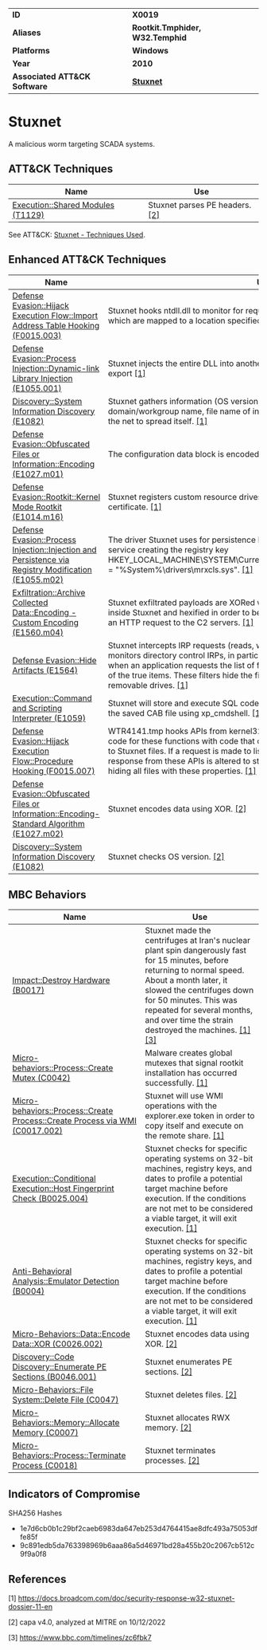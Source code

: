 <table>
<tr>
<td><b>ID</b></td>
<td><b>X0019</b></td>
</tr>
<tr>
<td><b>Aliases</b></td>
<td><b>Rootkit.Tmphider, W32.Temphid</b></td>
</tr>
<tr>
<td><b>Platforms</b></td>
<td><b>Windows</b></td>
</tr>
<tr>
<td><b>Year</b></td>
<td><b>2010</b></td>
</tr>
<tr>
<td><b>Associated ATT&CK Software</b></td>
<td><b><a href="https://attack.mitre.org/software/S0603/">Stuxnet</a></b></td>
</tr>
</table>


# Stuxnet

A malicious worm targeting SCADA systems.


## ATT&CK Techniques

|Name|Use|
|---|---|
|[Execution::Shared Modules (T1129)](https://attack.mitre.org/techniques/T1129)|Stuxnet parses PE headers. [[2]](#2)|

See ATT&CK: [Stuxnet - Techniques Used](https://attack.mitre.org/software/S0603/).

## Enhanced ATT&CK Techniques

|Name|Use|
|---|---|
|[Defense Evasion::Hijack Execution Flow::Import Address Table Hooking (F0015.003)](../defense-evasion/hijack-execution-flow.md)|Stuxnet hooks ntdll.dll to monitor for requests to load specially crafted file names which are mapped to a location specified by Stuxnet. [[1]](#1)|
|[Defense Evasion::Process Injection::Dynamic-link Library Injection (E1055.001)](../defense-evasion/process-injection.md)|Stuxnet injects the entire DLL into another process and then just calls the particular export  [[1]](#1)|
|[Discovery::System Information Discovery (E1082)](../discovery/system-information-discovery.md)|Stuxnet gathers information (OS version, workgroup status, computer name, domain/workgroup name, file name of infected project file) about each computer in the net to spread itself. [[1]](#1)|
|[Defense Evasion::Obfuscated Files or Information::Encoding (E1027.m01)](../defense-evasion/obfuscated-files-or-information.md)|The configuration data block is encoded with a NOT XOR 0xFF operation. [[1]](#1)|
|[Defense Evasion::Rootkit::Kernel Mode Rootkit (E1014.m16)](../defense-evasion/rootkit.md)|Stuxnet registers custom resource drives signed with a legitimate Realtek digital certificate. [[1]](#1)|
|[Defense Evasion::Process Injection::Injection and Persistence via Registry Modification (E1055.m02)](../defense-evasion/process-injection.md)|The driver Stuxnet uses for persistence Mrxcls.sys is registered as a boot start service creating the registry key HKEY_LOCAL_MACHINE\SYSTEM\CurrentControlSet\Services\MRxCIs\"ImagePath" = "%System%\drivers\mrxcls.sys". [[1]](#1)|
|[Exfiltration::Archive Collected Data::Encoding - Custom Encoding (E1560.m04)](../exfiltration/archive-collected-data.md)|Stuxnet exfiltrated payloads are XORed with a static 31-byte long byte string found inside Stuxnet and hexified in order to be passed on as an ASCII data parameter in an HTTP request to the C2 servers. [[1]](#1)|
|[Defense Evasion::Hide Artifacts (E1564)](../defense-evasion/hide-artifacts.md)|Stuxnet intercepts IRP requests (reads, writes) to devices (NFTS, FAT, CD-ROM). It monitors directory control IRPs, in particular directory query notifications such that when an application requests the list of files, it returns a Stuxnet-specified subset of the true items. These filters hide the files used by Stuxnet to spread through removable drives. [[1]](#1)|
|[Execution::Command and Scripting Interpreter (E1059)](../execution/command-and-scripting-interpreter.md)|Stuxnet will store and execute SQL code that will extract and execute Stuxnet from the saved CAB file using xp_cmdshell. [[1]](#1)|
|[Defense Evasion::Hijack Execution Flow::Procedure Hooking (F0015.007)](../defense-evasion/hijack-execution-flow.md)|WTR4141.tmp hooks APIs from kernel32.dll and Ntdll.dll and replaces the original code for these functions with code that checks for files with properties pertaining to Stuxnet files. If a request is made to list a file with the specified properties, the response from these APIs is altered to state that the file does not exist, thereby hiding all files with these properties. [[1]](#1)|
|[Defense Evasion::Obfuscated Files or Information::Encoding-Standard Algorithm (E1027.m02)](../defense-evasion/obfuscated-files-or-information.md)|Stuxnet encodes data using XOR. [[2]](#2)|
|[Discovery::System Information Discovery (E1082)](../discovery/system-information-discovery.md)|Stuxnet checks OS version. [[2]](#2)|


## MBC Behaviors

|Name|Use|
|---|---|
|[Impact::Destroy Hardware (B0017)](../impact/destroy-hardware.md)|Stuxnet made the centrifuges at Iran's nuclear plant spin dangerously fast for 15 minutes, before returning to normal speed. About a month later, it slowed the centrifuges down for 50 minutes. This was repeated for several months, and over time the strain destroyed the machines. [[1]](#1) [[3]](#3)|
|[Micro-behaviors::Process::Create Mutex (C0042)](../micro-behaviors/process/create-mutex.md)|Malware creates global mutexes that signal rootkit installation has occurred successfully. [[1]](#1)|
|[Micro-behaviors::Process::Create Process::Create Process via WMI (C0017.002)](../micro-behaviors/process/create-process.md)|Stuxnet will use WMI operations with the explorer.exe token in order to copy itself and execute on the remote share. [[1]](#1)|
|[Execution::Conditional Execution::Host Fingerprint Check (B0025.004)](../execution/conditional-execution.md)|Stuxnet checks for specific operating systems on 32-bit machines, registry keys, and dates to profile a potential target machine before execution. If the conditions are not met to be considered a viable target, it will exit execution. [[1]](#1)|
|[Anti-Behavioral Analysis::Emulator Detection (B0004)](../anti-behavioral-analysis/emulator-detection.md)|Stuxnet checks for specific operating systems on 32-bit machines, registry keys, and dates to profile a potential target machine before execution. If the conditions are not met to be considered a viable target, it will exit execution. [[1]](#1)|
|[Micro-Behaviors::Data::Encode Data::XOR (C0026.002)](../micro-behaviors/data/encode-data.md)|Stuxnet encodes data using XOR. [[2]](#2)|
|[Discovery::Code Discovery::Enumerate PE Sections (B0046.001)](../discovery/code-discovery.md)|Stuxnet enumerates PE sections. [[2]](#2)|
|[Micro-Behaviors::File System::Delete File (C0047)](../micro-behaviors/file-system/delete-file.md)|Stuxnet deletes files. [[2]](#2)|
|[Micro-Behaviors::Memory::Allocate Memory (C0007)](../micro-behaviors/memory/allocate-memory.md)|Stuxnet allocates RWX memory. [[2]](#2)|
|[Micro-Behaviors::Process::Terminate Process (C0018)](../micro-behaviors/process/terminate-process.md)|Stuxnet terminates processes. [[2]](#2)|


## Indicators of Compromise

SHA256 Hashes
- 1e7d6cb0b1c29bf2caeb6983da647eb253d4764415ae8dfc493a75053dffe85f
- 9c891edb5da763398969b6aaa86a5d46971bd28a455b20c2067cb512c9f9a0f8

## References

<a name="1">[1]</a> https://docs.broadcom.com/doc/security-response-w32-stuxnet-dossier-11-en

<a name="2">[2]</a> capa v4.0, analyzed at MITRE on 10/12/2022

<a name="3">[3]</a> https://www.bbc.com/timelines/zc6fbk7